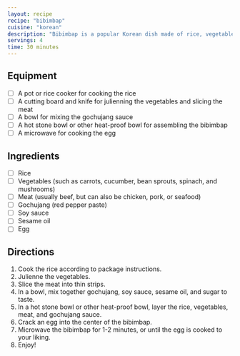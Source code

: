 ```yaml
---
layout: recipe
recipe: "bibimbap"
cuisine: "korean"
description: "Bibimbap is a popular Korean dish made of rice, vegetables, and meat. The word 'bibimbap' means 'mixed rice.' Bibimbap is typically served in a hot stone bowl, which helps to keep the rice and vegetables warm."
servings: 4
time: 30 minutes
---
```


## Equipment
- [ ] A pot or rice cooker for cooking the rice
- [ ] A cutting board and knife for julienning the vegetables and slicing the meat
- [ ] A bowl for mixing the gochujang sauce
- [ ] A hot stone bowl or other heat-proof bowl for assembling the bibimbap
- [ ] A microwave for cooking the egg

## Ingredients
- [ ] Rice
- [ ] Vegetables (such as carrots, cucumber, bean sprouts, spinach, and mushrooms)
- [ ] Meat (usually beef, but can also be chicken, pork, or seafood)
- [ ] Gochujang (red pepper paste)
- [ ] Soy sauce
- [ ] Sesame oil
- [ ] Egg

## Directions
1. Cook the rice according to package instructions.
2. Julienne the vegetables.
3. Slice the meat into thin strips.
4. In a bowl, mix together gochujang, soy sauce, sesame oil, and sugar to taste.
5. In a hot stone bowl or other heat-proof bowl, layer the rice, vegetables, meat, and gochujang sauce.
6. Crack an egg into the center of the bibimbap.
7. Microwave the bibimbap for 1-2 minutes, or until the egg is cooked to your liking.
8. Enjoy!
